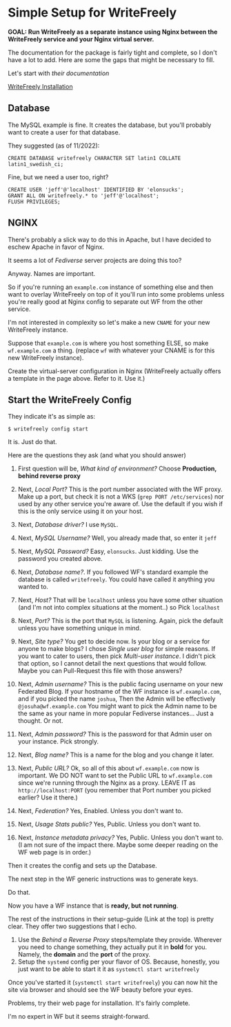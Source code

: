 # Simple Setup for WriteFreely


**GOAL:  Run WriteFreely as a separate instance using Nginx between
the WriteFreely service and your Nginx virtual server.**



The documentation for the package is fairly tight and complete, so
I don't have a lot to add.  Here are some the gaps that might be
necessary to fill.

Let's start with *their documentation*

[WriteFreely Installation](https://writefreely.org/start)

## Database

The MySQL example is fine.  It creates the database, but you'll probably
want to create a user for that database.

They suggested (as of 11/2022):

```
CREATE DATABASE writefreely CHARACTER SET latin1 COLLATE latin1_swedish_ci;
```

Fine, but we need a user too, right?

```
CREATE USER 'jeff'@'localhost' IDENTIFIED BY 'elonsucks';
GRANT ALL ON writefreely.* to 'jeff'@'localhost';
FLUSH PRIVILEGES;
```

## NGINX

There's probably a slick way to do this in Apache, but I have decided
to eschew Apache in favor of Nginx.

It seems a lot of *Fediverse* server projects are doing this too?

Anyway.  Names are important.

So if you're running an `example.com` instance of something else
and then want to overlay WriteFreely on top of it you'll run into 
some problems unless you're really good at Nginx config to separate out
WF from the other service.  

I'm not interested in complexity so let's make a new `CNAME` for your
new WriteFreely instance.

Suppose that `example.com` is where you host something ELSE, so make
`wf.example.com`  a thing.   (replace `wf` with whatever your
CNAME is for this new WriteFreely instance).

Create the virtual-server configuration in Nginx (WriteFreely actually
offers a template in the page above.  Refer to it.  Use it.)


## Start the WriteFreely Config


They indicate it's as simple as:

```
$ writefreely config start
```

It is.  Just do that.

Here are the questions they ask (and what you should answer)

1. First question will be, *What kind of environment?*  Choose **Production, behind reverse proxy**

2. Next, *Local Port?*  This is the port number associated with the WF proxy.  Make up a port, but check it is not a WKS (`grep PORT /etc/services`) nor used by any other service you're aware of.  Use the default if you wish if this is the only service using it on your host.

3. Next, *Database driver?*  I use `MySQL`.

4. Next, *MySQL Username?*  Well, you already made that, so enter it `jeff`

5. Next, *MySQL Password?*  Easy, `elonsucks`. Just kidding. Use the password you created above.

6. Next, *Database name?*.  If you followed WF's standard example the database is called `writefreely`.  You could have called it anything you wanted to.

7. Next, *Host?*  That will be `localhost` unless you have some other 
situation (and I'm not into complex situations at the moment..) so Pick `localhost`

8. Next, *Port?*  This is the port that `MySQL` is listening.  Again, pick the default unless you have something unique in mind.

9. Next, *Site type?*  You get to decide now.  Is your blog or a service for anyone to make blogs?   I chose *Single user blog* for simple reasons.  If you want to cater to users, then pick *Multi-user instance*.  I didn't pick that option, so I cannot detail the next questions that would follow.  Maybe you can Pull-Request this file with those answers?

10. Next, *Admin username?*  This is the public facing username on your
new Federated Blog.  If your hostname of the WF instance is `wf.example.com`, and if you picked the name `joshua`,  Then the Admin will be effectively `@josuha@wf.example.com`   You might want to pick the Admin name to be the same
as your name in more popular Fediverse instances... Just a thought. Or not.

11. Next, *Admin password?*   This is the password for that Admin user
on your instance.  Pick strongly.

12. Next, *Blog name?*  This is a name for the blog and you change it later.

13. Next, *Public URL?*  Ok, so all of this about `wf.example.com` now is important.  We DO NOT want to set the Public URL to `wf.example.com` since
we're running through the Nginx as a proxy.  LEAVE IT as `http://localhost:PORT` (you remember that Port number you picked earlier?  Use it there.)

14. Next, *Federation?*   Yes, Enabled. Unless you don't want to.

15. Next, *Usage Stats public?*  Yes, Public.  Unless you don't want to.

16. Next, *Instance metadata privacy?*  Yes, Public.  Unless you don't want to. (I am not sure of the impact there.  Maybe some deeper reading on the WF web page is in order.)

Then it creates the config and sets up the Database.

The next step in the WF generic instructions was to generate keys.

Do that.

Now you have a WF instance that is **ready, but not running**.

The rest of the instructions in their setup-guide (Link at the top)
is pretty clear.  They offer two suggestions that I echo.


1.  Use the *Behind a Reverse Proxy* steps/template they provide.  Wherever you need to change something, they actually put it in **bold** for you.  Namely, the **domain** and the **port** of the proxy.
2.  Setup the `systemd` config per your flavor of OS.  Because, honestly, you just want to be able to start it it as `systemctl start writefreely`

Once you've started it (`systemctl start writefreely`) you can now
hit the site via browser and should see the WF beauty before your eyes.

Problems, try their web page for installation.  It's fairly complete.

I'm no expert in WF but it seems straight-forward.




